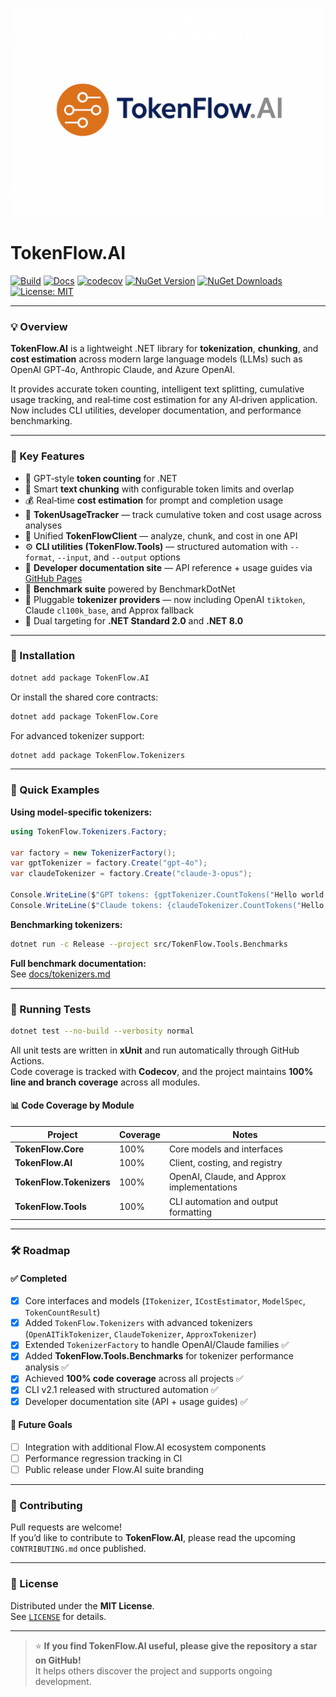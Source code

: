 
<p align="center">
  <img src="https://github.com/AndrewClements84/TokenFlow.AI/blob/master/assets/logo.png?raw=true" alt="TokenFlow.AI" width="500"/>
</p>

# TokenFlow.AI

[![Build](https://github.com/AndrewClements84/TokenFlow.AI/actions/workflows/dotnet.yml/badge.svg)](https://github.com/AndrewClements84/TokenFlow.AI/actions)
[![Docs](https://img.shields.io/badge/docs-online-brightgreen.svg?logo=githubpages)](https://andrewclements84.github.io/TokenFlow.AI/)
[![codecov](https://codecov.io/gh/AndrewClements84/TokenFlow.AI/branch/master/graph/badge.svg)](https://codecov.io/gh/AndrewClements84/TokenFlow.AI)
[![NuGet Version](https://img.shields.io/nuget/v/TokenFlow.AI.svg?logo=nuget&cacheSeconds=60)](https://www.nuget.org/packages/TokenFlow.AI)
[![NuGet Downloads](https://img.shields.io/nuget/dt/TokenFlow.AI.svg)](https://www.nuget.org/packages/TokenFlow.AI)
[![License: MIT](https://img.shields.io/badge/License-MIT-green.svg)](LICENSE)

---

### 💡 Overview

**TokenFlow.AI** is a lightweight .NET library for **tokenization**, **chunking**, and **cost estimation** across modern large language models (LLMs) such as OpenAI GPT‑4o, Anthropic Claude, and Azure OpenAI.

It provides accurate token counting, intelligent text splitting, cumulative usage tracking, and real‑time cost estimation for any AI‑driven application.  
Now includes CLI utilities, developer documentation, and performance benchmarking.

---

### 🧩 Key Features

- 🔢 GPT‑style **token counting** for .NET  
- 🧱 Smart **text chunking** with configurable token limits and overlap  
- 💰 Real‑time **cost estimation** for prompt and completion usage  
- 🧮 **TokenUsageTracker** — track cumulative token and cost usage across analyses  
- 🧩 Unified **TokenFlowClient** — analyze, chunk, and cost in one API  
- ⚙️ **CLI utilities (TokenFlow.Tools)** — structured automation with `--format`, `--input`, and `--output` options  
- 📘 **Developer documentation site** — API reference + usage guides via [GitHub Pages](https://andrewclements84.github.io/TokenFlow.AI/)  
- 🧾 **Benchmark suite** powered by BenchmarkDotNet  
- 🔌 Pluggable **tokenizer providers** — now including OpenAI `tiktoken`, Claude `cl100k_base`, and Approx fallback  
- 🧠 Dual targeting for **.NET Standard 2.0** and **.NET 8.0**  

---

### 🚀 Installation

```bash
dotnet add package TokenFlow.AI
```

Or install the shared core contracts:

```bash
dotnet add package TokenFlow.Core
```

For advanced tokenizer support:

```bash
dotnet add package TokenFlow.Tokenizers
```

---

### 🧠 Quick Examples

**Using model-specific tokenizers:**

```csharp
using TokenFlow.Tokenizers.Factory;

var factory = new TokenizerFactory();
var gptTokenizer = factory.Create("gpt-4o");
var claudeTokenizer = factory.Create("claude-3-opus");

Console.WriteLine($"GPT tokens: {gptTokenizer.CountTokens("Hello world!")}");
Console.WriteLine($"Claude tokens: {claudeTokenizer.CountTokens("Hello world!")}");
```

**Benchmarking tokenizers:**

```bash
dotnet run -c Release --project src/TokenFlow.Tools.Benchmarks
```

**Full benchmark documentation:**  
See [docs/tokenizers.md](docs/tokenizers.md)

---

### 🧪 Running Tests

```bash
dotnet test --no-build --verbosity normal
```

All unit tests are written in **xUnit** and run automatically through GitHub Actions.  
Code coverage is tracked with **Codecov**, and the project maintains **100% line and branch coverage** across all modules.

#### 📊 Code Coverage by Module

| Project | Coverage | Notes |
|----------|-----------|--------|
| **TokenFlow.Core** | 100% | Core models and interfaces |
| **TokenFlow.AI** | 100% | Client, costing, and registry |
| **TokenFlow.Tokenizers** | 100% | OpenAI, Claude, and Approx implementations |
| **TokenFlow.Tools** | 100% | CLI automation and output formatting |

---

### 🛠️ Roadmap

#### ✅ Completed
- [x] Core interfaces and models (`ITokenizer`, `ICostEstimator`, `ModelSpec`, `TokenCountResult`)
- [x] Added `TokenFlow.Tokenizers` with advanced tokenizers (`OpenAITikTokenizer`, `ClaudeTokenizer`, `ApproxTokenizer`)
- [x] Extended `TokenizerFactory` to handle OpenAI/Claude families ✅
- [x] Added **TokenFlow.Tools.Benchmarks** for tokenizer performance analysis ✅
- [x] Achieved **100% code coverage** across all projects ✅
- [x] CLI v2.1 released with structured automation ✅
- [x] Developer documentation site (API + usage guides) ✅

#### 🌟 Future Goals
- [ ] Integration with additional Flow.AI ecosystem components
- [ ] Performance regression tracking in CI
- [ ] Public release under Flow.AI suite branding

---

### 💬 Contributing

Pull requests are welcome!  
If you’d like to contribute to **TokenFlow.AI**, please read the upcoming `CONTRIBUTING.md` once published.

---

### 🪪 License

Distributed under the **MIT License**.  
See [`LICENSE`](LICENSE) for details.

---

> ⭐ **If you find TokenFlow.AI useful, please give the repository a star on GitHub!**  
> It helps others discover the project and supports ongoing development.
